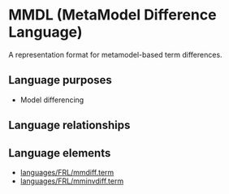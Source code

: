 # MMDL (MetaModel Difference Language)
A representation format for metamodel-based term differences.
## Language purposes
* Model differencing

## Language relationships

## Language elements
* [languages/FRL/mmdiff.term](../../languages/FRL/mmdiff.term)
* [languages/FRL/mminvdiff.term](../../languages/FRL/mminvdiff.term)
